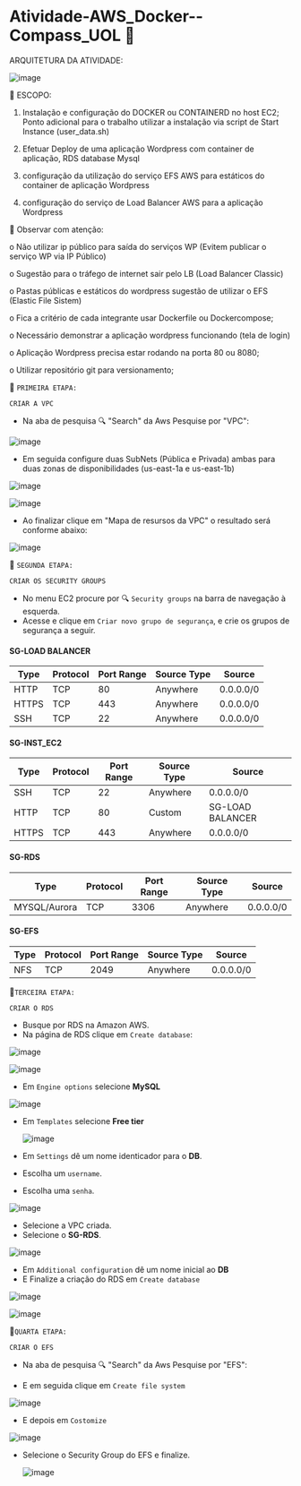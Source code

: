 # Atividade-AWS_Docker--Compass_UOL 🚢

ARQUITETURA DA ATIVIDADE:

![image](https://github.com/1S4QU3s/Atividade-AWS-_Docker--Compass_UOL/assets/159395767/88a5abf3-9e83-4267-9cab-579f9aab3826)


 📜 ESCOPO:
 

1. Instalação e configuração do DOCKER ou CONTAINERD no host EC2;
  Ponto adicional para o trabalho utilizar a instalação via script de Start Instance (user_data.sh) 

2. Efetuar Deploy de uma aplicação Wordpress com container de aplicação, RDS database Mysql 

3. configuração da utilização do serviço EFS AWS para estáticos do container de aplicação Wordpress 

4. configuração do serviço de Load Balancer AWS para a aplicação Wordpress
   




🚨 Observar com atenção:

o Não utilizar ip público para saída do serviços WP (Evitem publicar o serviço WP via IP Público) 

o Sugestão para o tráfego de internet sair pelo LB (Load Balancer Classic) 

o Pastas públicas e estáticos do wordpress sugestão de utilizar o EFS (Elastic File Sistem) 

o Fica a critério de cada integrante usar Dockerfile ou Dockercompose; 

o Necessário demonstrar a aplicação wordpress funcionando (tela de login) 

o Aplicação Wordpress precisa estar rodando na porta 80 ou 8080; 

o Utilizar repositório git para versionamento; 









🚩 `PRIMEIRA ETAPA:`


`CRIAR A VPC`



* Na aba de pesquisa  🔍 "Search" da Aws Pesquise por "VPC":


![image](https://github.com/1S4QU3s/Atividade-AWS-_Docker--Compass_UOL/assets/159395767/6ebe6a03-6fa1-4481-936a-acb5369b0671)



* Em seguida configure duas SubNets (Pública e Privada) ambas para duas zonas de disponibilidades (us-east-1a e us-east-1b)


![image](https://github.com/1S4QU3s/Atividade-AWS-_Docker--Compass_UOL/assets/159395767/41063318-a14b-45dc-b29d-4f67faf8c8b0)

![image](https://github.com/1S4QU3s/Atividade-AWS-_Docker--Compass_UOL/assets/159395767/30ef2198-72f2-4897-951c-0ca2caa1eeb1)



* Ao finalizar clique em "Mapa de resursos da VPC" o resultado será conforme abaixo:

![image](https://github.com/1S4QU3s/Atividade-AWS-_Docker--Compass_UOL/assets/159395767/101b7521-bcfe-4cca-ad5e-e60681035814)




🚩 `SEGUNDA ETAPA:`


`CRIAR OS SECURITY GROUPS`


* No menu EC2 procure por 🔍 `Security groups` na barra de navegação à esquerda.
* Acesse e clique em `Criar novo grupo de segurança`, e crie os grupos de segurança a seguir.

#### SG-LOAD BALANCER
  | Type         | Protocol | Port Range | Source Type | Source      |
  |--------------|----------|------------|-------------|-------------|
  | HTTP         | TCP      | 80         | Anywhere    | 0.0.0.0/0   |
  | HTTPS        | TCP      | 443        | Anywhere    | 0.0.0.0/0   |
  | SSH          | TCP      | 22         | Anywhere    | 0.0.0.0/0   |
  
#### SG-INST_EC2
  | Type         | Protocol | Port Range | Source Type |  Source          |
  |--------------|----------|------------|-------------|------------------|
  | SSH          | TCP      | 22         | Anywhere    | 0.0.0.0/0        |
  | HTTP         | TCP      | 80         | Custom      | SG-LOAD BALANCER |
  | HTTPS        | TCP      | 443        | Anywhere    | 0.0.0.0/0        |

#### SG-RDS
  | Type         | Protocol | Port Range | Source Type | Source      |
  |--------------|----------|------------|-------------|-------------|
  | MYSQL/Aurora | TCP      | 3306       | Anywhere    | 0.0.0.0/0   |

#### SG-EFS
  | Type         | Protocol | Port Range | Source Type | Source      |
  |--------------|----------|------------|-------------|-------------|
  | NFS          | TCP      | 2049       | Anywhere    | 0.0.0.0/0   |





🚩`TERCEIRA ETAPA:`

`CRIAR O RDS`

* Busque por RDS na Amazon AWS.
* Na página de RDS clique em `Create database`:

  


![image](https://github.com/1S4QU3s/Atividade-AWS-_Docker--Compass_UOL/assets/159395767/ce820f85-e58f-432f-a7b9-bc03b8edc284)

![image](https://github.com/1S4QU3s/Atividade-AWS-_Docker--Compass_UOL/assets/159395767/323dac7f-9c0a-4ca2-a0c4-8efe735535de)



* Em `Engine options` selecione **MySQL**


  
![image](https://github.com/1S4QU3s/Atividade-AWS-_Docker--Compass_UOL/assets/159395767/212093b0-d0f6-4683-bdda-2c45c61be941)


* Em `Templates` selecione **Free tier**


  ![image](https://github.com/1S4QU3s/Atividade-AWS-_Docker--Compass_UOL/assets/159395767/e2594a29-bd54-4b7f-94e0-6f71b7ebb724)


* Em `Settings` dê um nome identicador para o **DB**.
* Escolha um `username`.
* Escolha uma `senha`.

  
![image](https://github.com/1S4QU3s/Atividade-AWS-_Docker--Compass_UOL/assets/159395767/8e314ac5-8935-4100-9949-c3c6a27d5206)


* Selecione a VPC criada.
* Selecione o **SG-RDS**.

![image](https://github.com/1S4QU3s/Atividade-AWS-_Docker--Compass_UOL/assets/159395767/bb91c9d2-cc2b-43d9-845a-7eb55180050c)


* Em `Additional configuration` dê um nome inicial ao **DB**
* E Finalize a criação do RDS em `Create database` 

  
![image](https://github.com/1S4QU3s/Atividade-AWS-_Docker--Compass_UOL/assets/159395767/cc949531-a4cf-4934-9557-76521ce36f28)

![image](https://github.com/1S4QU3s/Atividade-AWS-_Docker--Compass_UOL/assets/159395767/497d7912-2dbc-4aab-bb60-ce7801359d55)


🚩`QUARTA ETAPA:`

`CRIAR O EFS`


* Na aba de pesquisa  🔍 "Search" da Aws Pesquise por "EFS":

* E em seguida clique em `Create file system`



![image](https://github.com/1S4QU3s/Atividade-AWS-_Docker--Compass_UOL/assets/159395767/afcad368-547a-40ce-ad75-b62ecd485c0f)




* E depois em `Costomize`

![image](https://github.com/1S4QU3s/Atividade-AWS-_Docker--Compass_UOL/assets/159395767/03aa533e-b4e6-45c4-9124-0c84af76c3ae)



* Selecione o Security Group do EFS e finalize.


  ![image](https://github.com/1S4QU3s/Atividade-AWS-_Docker--Compass_UOL/assets/159395767/a0762aa4-7114-4f43-98e3-b4f077909b3d)









